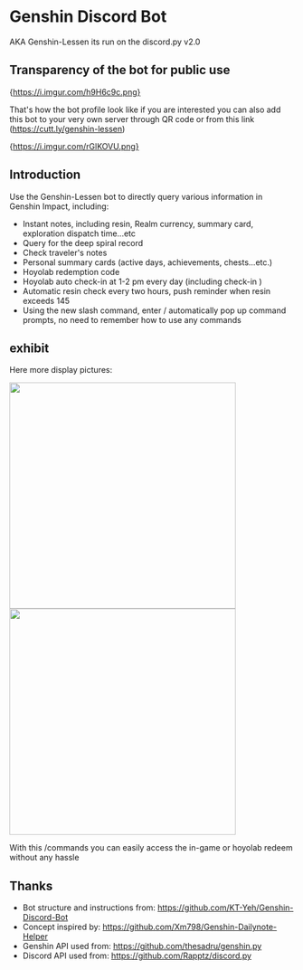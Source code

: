 # Genshin Discord Bot 
AKA Genshin-Lessen its run on the discord.py v2.0

## Transparency of the bot for public use 

<!-- {https://imgur.com/a/qYCnqIO} -->
{https://i.imgur.com/h9H6c9c.png}

That's how the bot profile look like if you are interested you can also add this bot to your very own server
through QR code or from this link (https://cutt.ly/genshin-lessen)

<!-- <img src="https://imgur.com/a/UibzUmy" width="300"/> -->
{https://i.imgur.com/rGlKOVU.png}


## Introduction
Use the Genshin-Lessen bot to directly query various information in Genshin Impact, including:
- Instant notes, including resin, Realm currency, summary card, exploration dispatch time...etc
- Query for the deep spiral record
- Check traveler's notes
- Personal summary cards (active days, achievements, chests...etc.)
- Hoyolab redemption code
- Hoyolab auto check-in at 1-2 pm every day (including check-in )
- Automatic resin check every two hours, push reminder when resin exceeds 145
- Using the new slash command, enter / automatically pop up command prompts, no need to remember how to use any commands


## exhibit
Here more display pictures:

<img src="https://i.imgur.com/R7g7dbG.png" width="400"/> <img src="https://i.imgur.com/SOk0O1w.png" width="400" />

With this /commands you can easily access the in-game or hoyolab redeem without any hassle

## Thanks
- Bot structure and instructions from: https://github.com/KT-Yeh/Genshin-Discord-Bot
- Concept inspired by: https://github.com/Xm798/Genshin-Dailynote-Helper
- Genshin API used from: https://github.com/thesadru/genshin.py
- Discord API used from: https://github.com/Rapptz/discord.py

